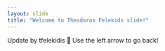 ```yaml
---
layout: slide
title: "Welcome to Theodoros Felekids slide!"
---
```

Update by tfelekidis :tada:
Use the left arrow to go back!
